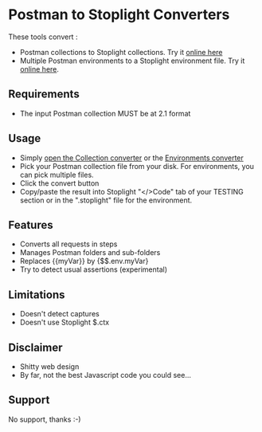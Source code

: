 # Postman to Stoplight Converters

These tools convert :
* Postman collections to Stoplight collections. Try it [online here](http://htmlpreview.github.io/?https://github.com/ntiss/postmanToStoplightConverter/blob/master/collectionConverter.html)
 * Multiple Postman environments to a Stoplight environment file. Try it [online here](http://htmlpreview.github.io/?https://github.com/ntiss/postmanToStoplightConverter/blob/master/environmentsConverter.html).

## Requirements
* The input Postman collection MUST be at 2.1 format

## Usage
* Simply [open the Collection converter](http://htmlpreview.github.io/?https://github.com/ntiss/postmanToStoplightConverter/blob/master/collectionConverter.html) or the [Environments converter](http://htmlpreview.github.io/?https://github.com/ntiss/postmanToStoplightConverter/blob/master/environmentsConverter.html)
* Pick your Postman collection file from your disk. For environments, you can pick multiple files.
* Click the convert button
* Copy/paste the result into Stoplight "</>Code" tab of your TESTING section or in the ".stoplight" file for the environment.

## Features
* Converts all requests in steps
* Manages Postman folders and sub-folders
* Replaces {{myVar}} by {$$.env.myVar}
* Try to detect usual assertions (experimental)

## Limitations
* Doesn't detect captures
* Doesn't use Stoplight $.ctx

## Disclaimer
* Shitty web design
* By far, not the best Javascript code you could see...

## Support
No support, thanks :-)

